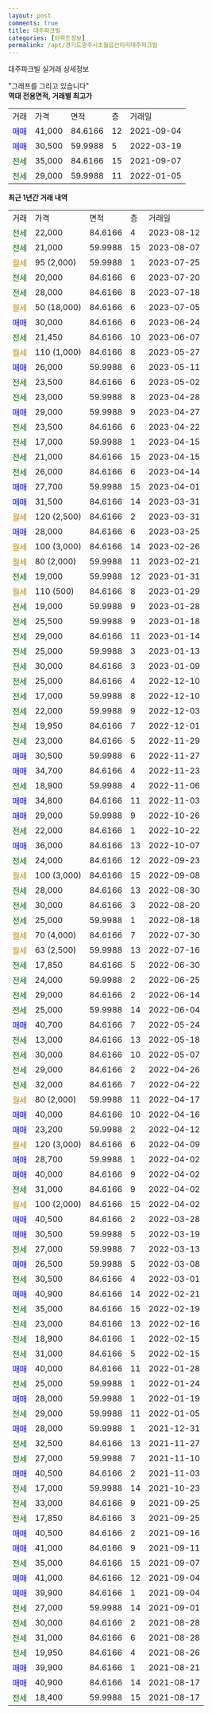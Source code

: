 ```yaml
---
layout: post
comments: true
title: 대주파크빌
categories: [아파트정보]
permalink: /apt/경기도광주시초월읍산이리대주파크빌
---
```


대주파크빌 실거래 상세정보

<script type="text/javascript">
  google.charts.load('current', {'packages':['line', 'corechart']});
  google.charts.setOnLoadCallback(drawChart);

  function drawChart() {
    var data = new google.visualization.DataTable();
    data.addColumn('date', '거래일');
    data.addColumn('number', "매매");
    data.addColumn('number', "전세");
    data.addColumn('number', "전매");

    data.addRows([[new Date(Date.parse("2023-08-12")), null, 22000, null], [new Date(Date.parse("2023-08-07")), null, 21000, null], [new Date(Date.parse("2023-07-25")), null, null, null], [new Date(Date.parse("2023-07-20")), null, 20000, null], [new Date(Date.parse("2023-07-18")), null, 28000, null], [new Date(Date.parse("2023-07-05")), null, null, null], [new Date(Date.parse("2023-06-24")), 30000, null, null], [new Date(Date.parse("2023-06-07")), null, 21450, null], [new Date(Date.parse("2023-05-27")), null, null, null], [new Date(Date.parse("2023-05-11")), 26000, null, null], [new Date(Date.parse("2023-05-02")), null, 23500, null], [new Date(Date.parse("2023-04-28")), null, 23000, null], [new Date(Date.parse("2023-04-27")), 29000, null, null], [new Date(Date.parse("2023-04-22")), null, 23500, null], [new Date(Date.parse("2023-04-15")), null, 17000, null], [new Date(Date.parse("2023-04-15")), null, 21000, null], [new Date(Date.parse("2023-04-14")), null, 26000, null], [new Date(Date.parse("2023-04-01")), 27700, null, null], [new Date(Date.parse("2023-03-31")), 31500, null, null], [new Date(Date.parse("2023-03-31")), null, null, null], [new Date(Date.parse("2023-03-25")), 28000, null, null], [new Date(Date.parse("2023-02-26")), null, null, null], [new Date(Date.parse("2023-02-21")), null, null, null], [new Date(Date.parse("2023-01-31")), null, 19000, null], [new Date(Date.parse("2023-01-29")), null, null, null], [new Date(Date.parse("2023-01-28")), null, 19000, null], [new Date(Date.parse("2023-01-18")), null, 25500, null], [new Date(Date.parse("2023-01-14")), null, 29000, null], [new Date(Date.parse("2023-01-13")), null, 25000, null], [new Date(Date.parse("2023-01-09")), null, 30000, null], [new Date(Date.parse("2022-12-10")), null, 25000, null], [new Date(Date.parse("2022-12-10")), null, 17000, null], [new Date(Date.parse("2022-12-03")), null, 22000, null], [new Date(Date.parse("2022-12-01")), null, 19950, null], [new Date(Date.parse("2022-11-29")), null, 23000, null], [new Date(Date.parse("2022-11-27")), 30500, null, null], [new Date(Date.parse("2022-11-23")), 34700, null, null], [new Date(Date.parse("2022-11-06")), null, 18900, null], [new Date(Date.parse("2022-11-03")), 34800, null, null], [new Date(Date.parse("2022-10-26")), 29000, null, null], [new Date(Date.parse("2022-10-22")), null, 22000, null], [new Date(Date.parse("2022-10-07")), 36000, null, null], [new Date(Date.parse("2022-09-23")), null, 24000, null], [new Date(Date.parse("2022-09-08")), null, null, null], [new Date(Date.parse("2022-08-30")), null, 28000, null], [new Date(Date.parse("2022-08-20")), null, 30000, null], [new Date(Date.parse("2022-08-18")), null, 25000, null], [new Date(Date.parse("2022-07-30")), null, null, null], [new Date(Date.parse("2022-07-16")), null, null, null], [new Date(Date.parse("2022-06-30")), null, 17850, null], [new Date(Date.parse("2022-06-25")), null, 24000, null], [new Date(Date.parse("2022-06-14")), null, 29000, null], [new Date(Date.parse("2022-06-04")), null, 25000, null], [new Date(Date.parse("2022-05-24")), 40700, null, null], [new Date(Date.parse("2022-05-18")), null, 13000, null], [new Date(Date.parse("2022-05-07")), null, 30000, null], [new Date(Date.parse("2022-04-26")), null, 29000, null], [new Date(Date.parse("2022-04-22")), null, 32000, null], [new Date(Date.parse("2022-04-17")), null, null, null], [new Date(Date.parse("2022-04-16")), 40000, null, null], [new Date(Date.parse("2022-04-12")), 23200, null, null], [new Date(Date.parse("2022-04-09")), null, null, null], [new Date(Date.parse("2022-04-02")), 28700, null, null], [new Date(Date.parse("2022-04-02")), 40000, null, null], [new Date(Date.parse("2022-04-02")), null, 31000, null], [new Date(Date.parse("2022-04-02")), null, null, null], [new Date(Date.parse("2022-03-28")), 40500, null, null], [new Date(Date.parse("2022-03-19")), 30500, null, null], [new Date(Date.parse("2022-03-13")), null, 27000, null], [new Date(Date.parse("2022-03-08")), 26500, null, null], [new Date(Date.parse("2022-03-01")), null, 30500, null], [new Date(Date.parse("2022-02-21")), 40900, null, null], [new Date(Date.parse("2022-02-19")), null, 35000, null], [new Date(Date.parse("2022-02-16")), null, 23000, null], [new Date(Date.parse("2022-02-15")), null, 18900, null], [new Date(Date.parse("2022-02-15")), null, 31000, null], [new Date(Date.parse("2022-01-28")), 40000, null, null], [new Date(Date.parse("2022-01-24")), null, 25000, null], [new Date(Date.parse("2022-01-19")), 28000, null, null], [new Date(Date.parse("2022-01-05")), null, 29000, null], [new Date(Date.parse("2021-12-31")), 28000, null, null], [new Date(Date.parse("2021-11-27")), null, 32500, null], [new Date(Date.parse("2021-11-10")), null, 27000, null], [new Date(Date.parse("2021-11-03")), 40500, null, null], [new Date(Date.parse("2021-10-23")), null, 17000, null], [new Date(Date.parse("2021-09-25")), null, 33000, null], [new Date(Date.parse("2021-09-25")), null, 17850, null], [new Date(Date.parse("2021-09-16")), 40500, null, null], [new Date(Date.parse("2021-09-11")), 41000, null, null], [new Date(Date.parse("2021-09-07")), null, 35000, null], [new Date(Date.parse("2021-09-04")), 41000, null, null], [new Date(Date.parse("2021-09-04")), 39900, null, null], [new Date(Date.parse("2021-09-01")), null, 27000, null], [new Date(Date.parse("2021-08-28")), null, 30000, null], [new Date(Date.parse("2021-08-28")), null, 31000, null], [new Date(Date.parse("2021-08-26")), null, 19950, null], [new Date(Date.parse("2021-08-21")), 39900, null, null], [new Date(Date.parse("2021-08-17")), 40900, null, null], [new Date(Date.parse("2021-08-17")), null, 18400, null]]);

    var options = {
      hAxis: {
        format: 'yyyy/MM/dd'
      },    
      lineWidth: 0,
      pointsVisible: true,    
      title: '최근 1년간 유형별 실거래가 분포',
      legend: { position: 'bottom' }
    };

    var formatter = new google.visualization.NumberFormat({pattern:'###,###'} );
    formatter.format(data, 1);
    formatter.format(data, 2);
    
    setTimeout(function() {
        var chart = new google.visualization.LineChart(document.getElementById('columnchart_material'));
        chart.draw(data, (options));
        document.getElementById('loading').style.display = 'none';
    }, 200);
  }
</script>


<div id="loading" style="z-index:20; display: block; margin-left: 0px">"그래프를 그리고 있습니다"</div>
<div id="columnchart_material" style="width: 95%; margin-left: 0px; display: block"></div>
<!-- contents start -->
<b>역대 전용면적, 거래별 최고가</b>
<table class="sortable">
    <tr>
      <td>거래</td>
      <td>가격</td>
      <td>면적</td>
      <td>층</td>
      <td>거래일</td>
    </tr>
        <tr>
          <td><a style="color: blue">매매</a></td>
          <td>41,000</td>
          <td>84.6166</td>
          <td>12</td>
          <td>2021-09-04</td>
        </tr>            <tr>
          <td><a style="color: blue">매매</a></td>
          <td>30,500</td>
          <td>59.9988</td>
          <td>5</td>
          <td>2022-03-19</td>
        </tr>        
        <tr>
              <td><a style="color: darkgreen">전세</a></td>
              <td>35,000</td>
              <td>84.6166</td>
              <td>15</td>
              <td>2021-09-07</td>
            </tr>            <tr>
              <td><a style="color: darkgreen">전세</a></td>
              <td>29,000</td>
              <td>59.9988</td>
              <td>11</td>
              <td>2022-01-05</td>
            </tr>        
    
</table>

<b>최근 1년간 거래 내역</b>

<table class="sortable">
    <tr>
      <td>거래</td>
      <td>가격</td>
      <td>면적</td>
      <td>층</td>
      <td>거래일</td>
    </tr>
    <tr>
      <td><a style="color: darkgreen">전세</a></td>
      <td>22,000</td>
      <td>84.6166</td>
      <td>4</td>
      <td>2023-08-12</td>
    </tr>          <tr>
      <td><a style="color: darkgreen">전세</a></td>
      <td>21,000</td>
      <td>59.9988</td>
      <td>15</td>
      <td>2023-08-07</td>
    </tr>          <tr>
      <td><a style="color: darkgoldenrod">월세</a></td>
      <td>95 (2,000)</td>
      <td>59.9988</td>
      <td>1</td>
      <td>2023-07-25</td>
    </tr>          <tr>
      <td><a style="color: darkgreen">전세</a></td>
      <td>20,000</td>
      <td>84.6166</td>
      <td>6</td>
      <td>2023-07-20</td>
    </tr>          <tr>
      <td><a style="color: darkgreen">전세</a></td>
      <td>28,000</td>
      <td>84.6166</td>
      <td>8</td>
      <td>2023-07-18</td>
    </tr>          <tr>
      <td><a style="color: darkgoldenrod">월세</a></td>
      <td>50 (18,000)</td>
      <td>84.6166</td>
      <td>6</td>
      <td>2023-07-05</td>
    </tr>          <tr>
      <td><a style="color: blue">매매</a></td>
      <td>30,000</td>
      <td>84.6166</td>
      <td>6</td>
      <td>2023-06-24</td>
    </tr>          <tr>
      <td><a style="color: darkgreen">전세</a></td>
      <td>21,450</td>
      <td>84.6166</td>
      <td>10</td>
      <td>2023-06-07</td>
    </tr>          <tr>
      <td><a style="color: darkgoldenrod">월세</a></td>
      <td>110 (1,000)</td>
      <td>84.6166</td>
      <td>8</td>
      <td>2023-05-27</td>
    </tr>          <tr>
      <td><a style="color: blue">매매</a></td>
      <td>26,000</td>
      <td>59.9988</td>
      <td>6</td>
      <td>2023-05-11</td>
    </tr>          <tr>
      <td><a style="color: darkgreen">전세</a></td>
      <td>23,500</td>
      <td>84.6166</td>
      <td>6</td>
      <td>2023-05-02</td>
    </tr>          <tr>
      <td><a style="color: darkgreen">전세</a></td>
      <td>23,000</td>
      <td>59.9988</td>
      <td>8</td>
      <td>2023-04-28</td>
    </tr>          <tr>
      <td><a style="color: blue">매매</a></td>
      <td>29,000</td>
      <td>59.9988</td>
      <td>9</td>
      <td>2023-04-27</td>
    </tr>          <tr>
      <td><a style="color: darkgreen">전세</a></td>
      <td>23,500</td>
      <td>84.6166</td>
      <td>6</td>
      <td>2023-04-22</td>
    </tr>          <tr>
      <td><a style="color: darkgreen">전세</a></td>
      <td>17,000</td>
      <td>59.9988</td>
      <td>1</td>
      <td>2023-04-15</td>
    </tr>          <tr>
      <td><a style="color: darkgreen">전세</a></td>
      <td>21,000</td>
      <td>84.6166</td>
      <td>15</td>
      <td>2023-04-15</td>
    </tr>          <tr>
      <td><a style="color: darkgreen">전세</a></td>
      <td>26,000</td>
      <td>84.6166</td>
      <td>6</td>
      <td>2023-04-14</td>
    </tr>          <tr>
      <td><a style="color: blue">매매</a></td>
      <td>27,700</td>
      <td>59.9988</td>
      <td>15</td>
      <td>2023-04-01</td>
    </tr>          <tr>
      <td><a style="color: blue">매매</a></td>
      <td>31,500</td>
      <td>84.6166</td>
      <td>14</td>
      <td>2023-03-31</td>
    </tr>          <tr>
      <td><a style="color: darkgoldenrod">월세</a></td>
      <td>120 (2,500)</td>
      <td>84.6166</td>
      <td>2</td>
      <td>2023-03-31</td>
    </tr>          <tr>
      <td><a style="color: blue">매매</a></td>
      <td>28,000</td>
      <td>84.6166</td>
      <td>6</td>
      <td>2023-03-25</td>
    </tr>          <tr>
      <td><a style="color: darkgoldenrod">월세</a></td>
      <td>100 (3,000)</td>
      <td>84.6166</td>
      <td>14</td>
      <td>2023-02-26</td>
    </tr>          <tr>
      <td><a style="color: darkgoldenrod">월세</a></td>
      <td>80 (2,000)</td>
      <td>59.9988</td>
      <td>11</td>
      <td>2023-02-21</td>
    </tr>          <tr>
      <td><a style="color: darkgreen">전세</a></td>
      <td>19,000</td>
      <td>59.9988</td>
      <td>12</td>
      <td>2023-01-31</td>
    </tr>          <tr>
      <td><a style="color: darkgoldenrod">월세</a></td>
      <td>110 (500)</td>
      <td>84.6166</td>
      <td>8</td>
      <td>2023-01-29</td>
    </tr>          <tr>
      <td><a style="color: darkgreen">전세</a></td>
      <td>19,000</td>
      <td>59.9988</td>
      <td>9</td>
      <td>2023-01-28</td>
    </tr>          <tr>
      <td><a style="color: darkgreen">전세</a></td>
      <td>25,500</td>
      <td>59.9988</td>
      <td>9</td>
      <td>2023-01-18</td>
    </tr>          <tr>
      <td><a style="color: darkgreen">전세</a></td>
      <td>29,000</td>
      <td>84.6166</td>
      <td>11</td>
      <td>2023-01-14</td>
    </tr>          <tr>
      <td><a style="color: darkgreen">전세</a></td>
      <td>25,000</td>
      <td>59.9988</td>
      <td>3</td>
      <td>2023-01-13</td>
    </tr>          <tr>
      <td><a style="color: darkgreen">전세</a></td>
      <td>30,000</td>
      <td>84.6166</td>
      <td>3</td>
      <td>2023-01-09</td>
    </tr>          <tr>
      <td><a style="color: darkgreen">전세</a></td>
      <td>25,000</td>
      <td>84.6166</td>
      <td>4</td>
      <td>2022-12-10</td>
    </tr>          <tr>
      <td><a style="color: darkgreen">전세</a></td>
      <td>17,000</td>
      <td>59.9988</td>
      <td>8</td>
      <td>2022-12-10</td>
    </tr>          <tr>
      <td><a style="color: darkgreen">전세</a></td>
      <td>22,000</td>
      <td>59.9988</td>
      <td>9</td>
      <td>2022-12-03</td>
    </tr>          <tr>
      <td><a style="color: darkgreen">전세</a></td>
      <td>19,950</td>
      <td>84.6166</td>
      <td>7</td>
      <td>2022-12-01</td>
    </tr>          <tr>
      <td><a style="color: darkgreen">전세</a></td>
      <td>23,000</td>
      <td>84.6166</td>
      <td>5</td>
      <td>2022-11-29</td>
    </tr>          <tr>
      <td><a style="color: blue">매매</a></td>
      <td>30,500</td>
      <td>59.9988</td>
      <td>6</td>
      <td>2022-11-27</td>
    </tr>          <tr>
      <td><a style="color: blue">매매</a></td>
      <td>34,700</td>
      <td>84.6166</td>
      <td>4</td>
      <td>2022-11-23</td>
    </tr>          <tr>
      <td><a style="color: darkgreen">전세</a></td>
      <td>18,900</td>
      <td>59.9988</td>
      <td>4</td>
      <td>2022-11-06</td>
    </tr>          <tr>
      <td><a style="color: blue">매매</a></td>
      <td>34,800</td>
      <td>84.6166</td>
      <td>11</td>
      <td>2022-11-03</td>
    </tr>          <tr>
      <td><a style="color: blue">매매</a></td>
      <td>29,000</td>
      <td>59.9988</td>
      <td>9</td>
      <td>2022-10-26</td>
    </tr>          <tr>
      <td><a style="color: darkgreen">전세</a></td>
      <td>22,000</td>
      <td>84.6166</td>
      <td>1</td>
      <td>2022-10-22</td>
    </tr>          <tr>
      <td><a style="color: blue">매매</a></td>
      <td>36,000</td>
      <td>84.6166</td>
      <td>13</td>
      <td>2022-10-07</td>
    </tr>          <tr>
      <td><a style="color: darkgreen">전세</a></td>
      <td>24,000</td>
      <td>84.6166</td>
      <td>12</td>
      <td>2022-09-23</td>
    </tr>          <tr>
      <td><a style="color: darkgoldenrod">월세</a></td>
      <td>100 (3,000)</td>
      <td>84.6166</td>
      <td>15</td>
      <td>2022-09-08</td>
    </tr>          <tr>
      <td><a style="color: darkgreen">전세</a></td>
      <td>28,000</td>
      <td>84.6166</td>
      <td>13</td>
      <td>2022-08-30</td>
    </tr>          <tr>
      <td><a style="color: darkgreen">전세</a></td>
      <td>30,000</td>
      <td>84.6166</td>
      <td>3</td>
      <td>2022-08-20</td>
    </tr>          <tr>
      <td><a style="color: darkgreen">전세</a></td>
      <td>25,000</td>
      <td>59.9988</td>
      <td>1</td>
      <td>2022-08-18</td>
    </tr>          <tr>
      <td><a style="color: darkgoldenrod">월세</a></td>
      <td>70 (4,000)</td>
      <td>84.6166</td>
      <td>7</td>
      <td>2022-07-30</td>
    </tr>          <tr>
      <td><a style="color: darkgoldenrod">월세</a></td>
      <td>63 (2,500)</td>
      <td>59.9988</td>
      <td>13</td>
      <td>2022-07-16</td>
    </tr>          <tr>
      <td><a style="color: darkgreen">전세</a></td>
      <td>17,850</td>
      <td>84.6166</td>
      <td>5</td>
      <td>2022-06-30</td>
    </tr>          <tr>
      <td><a style="color: darkgreen">전세</a></td>
      <td>24,000</td>
      <td>59.9988</td>
      <td>2</td>
      <td>2022-06-25</td>
    </tr>          <tr>
      <td><a style="color: darkgreen">전세</a></td>
      <td>29,000</td>
      <td>84.6166</td>
      <td>2</td>
      <td>2022-06-14</td>
    </tr>          <tr>
      <td><a style="color: darkgreen">전세</a></td>
      <td>25,000</td>
      <td>59.9988</td>
      <td>14</td>
      <td>2022-06-04</td>
    </tr>          <tr>
      <td><a style="color: blue">매매</a></td>
      <td>40,700</td>
      <td>84.6166</td>
      <td>7</td>
      <td>2022-05-24</td>
    </tr>          <tr>
      <td><a style="color: darkgreen">전세</a></td>
      <td>13,000</td>
      <td>84.6166</td>
      <td>13</td>
      <td>2022-05-18</td>
    </tr>          <tr>
      <td><a style="color: darkgreen">전세</a></td>
      <td>30,000</td>
      <td>84.6166</td>
      <td>10</td>
      <td>2022-05-07</td>
    </tr>          <tr>
      <td><a style="color: darkgreen">전세</a></td>
      <td>29,000</td>
      <td>84.6166</td>
      <td>2</td>
      <td>2022-04-26</td>
    </tr>          <tr>
      <td><a style="color: darkgreen">전세</a></td>
      <td>32,000</td>
      <td>84.6166</td>
      <td>7</td>
      <td>2022-04-22</td>
    </tr>          <tr>
      <td><a style="color: darkgoldenrod">월세</a></td>
      <td>80 (2,000)</td>
      <td>59.9988</td>
      <td>11</td>
      <td>2022-04-17</td>
    </tr>          <tr>
      <td><a style="color: blue">매매</a></td>
      <td>40,000</td>
      <td>84.6166</td>
      <td>10</td>
      <td>2022-04-16</td>
    </tr>          <tr>
      <td><a style="color: blue">매매</a></td>
      <td>23,200</td>
      <td>59.9988</td>
      <td>2</td>
      <td>2022-04-12</td>
    </tr>          <tr>
      <td><a style="color: darkgoldenrod">월세</a></td>
      <td>120 (3,000)</td>
      <td>84.6166</td>
      <td>6</td>
      <td>2022-04-09</td>
    </tr>          <tr>
      <td><a style="color: blue">매매</a></td>
      <td>28,700</td>
      <td>59.9988</td>
      <td>1</td>
      <td>2022-04-02</td>
    </tr>          <tr>
      <td><a style="color: blue">매매</a></td>
      <td>40,000</td>
      <td>84.6166</td>
      <td>9</td>
      <td>2022-04-02</td>
    </tr>          <tr>
      <td><a style="color: darkgreen">전세</a></td>
      <td>31,000</td>
      <td>84.6166</td>
      <td>9</td>
      <td>2022-04-02</td>
    </tr>          <tr>
      <td><a style="color: darkgoldenrod">월세</a></td>
      <td>100 (2,000)</td>
      <td>84.6166</td>
      <td>15</td>
      <td>2022-04-02</td>
    </tr>          <tr>
      <td><a style="color: blue">매매</a></td>
      <td>40,500</td>
      <td>84.6166</td>
      <td>2</td>
      <td>2022-03-28</td>
    </tr>          <tr>
      <td><a style="color: blue">매매</a></td>
      <td>30,500</td>
      <td>59.9988</td>
      <td>5</td>
      <td>2022-03-19</td>
    </tr>          <tr>
      <td><a style="color: darkgreen">전세</a></td>
      <td>27,000</td>
      <td>59.9988</td>
      <td>7</td>
      <td>2022-03-13</td>
    </tr>          <tr>
      <td><a style="color: blue">매매</a></td>
      <td>26,500</td>
      <td>59.9988</td>
      <td>5</td>
      <td>2022-03-08</td>
    </tr>          <tr>
      <td><a style="color: darkgreen">전세</a></td>
      <td>30,500</td>
      <td>84.6166</td>
      <td>4</td>
      <td>2022-03-01</td>
    </tr>          <tr>
      <td><a style="color: blue">매매</a></td>
      <td>40,900</td>
      <td>84.6166</td>
      <td>14</td>
      <td>2022-02-21</td>
    </tr>          <tr>
      <td><a style="color: darkgreen">전세</a></td>
      <td>35,000</td>
      <td>84.6166</td>
      <td>15</td>
      <td>2022-02-19</td>
    </tr>          <tr>
      <td><a style="color: darkgreen">전세</a></td>
      <td>23,000</td>
      <td>84.6166</td>
      <td>13</td>
      <td>2022-02-16</td>
    </tr>          <tr>
      <td><a style="color: darkgreen">전세</a></td>
      <td>18,900</td>
      <td>84.6166</td>
      <td>1</td>
      <td>2022-02-15</td>
    </tr>          <tr>
      <td><a style="color: darkgreen">전세</a></td>
      <td>31,000</td>
      <td>84.6166</td>
      <td>5</td>
      <td>2022-02-15</td>
    </tr>          <tr>
      <td><a style="color: blue">매매</a></td>
      <td>40,000</td>
      <td>84.6166</td>
      <td>11</td>
      <td>2022-01-28</td>
    </tr>          <tr>
      <td><a style="color: darkgreen">전세</a></td>
      <td>25,000</td>
      <td>59.9988</td>
      <td>1</td>
      <td>2022-01-24</td>
    </tr>          <tr>
      <td><a style="color: blue">매매</a></td>
      <td>28,000</td>
      <td>59.9988</td>
      <td>1</td>
      <td>2022-01-19</td>
    </tr>          <tr>
      <td><a style="color: darkgreen">전세</a></td>
      <td>29,000</td>
      <td>59.9988</td>
      <td>11</td>
      <td>2022-01-05</td>
    </tr>          <tr>
      <td><a style="color: blue">매매</a></td>
      <td>28,000</td>
      <td>59.9988</td>
      <td>1</td>
      <td>2021-12-31</td>
    </tr>          <tr>
      <td><a style="color: darkgreen">전세</a></td>
      <td>32,500</td>
      <td>84.6166</td>
      <td>13</td>
      <td>2021-11-27</td>
    </tr>          <tr>
      <td><a style="color: darkgreen">전세</a></td>
      <td>27,000</td>
      <td>59.9988</td>
      <td>7</td>
      <td>2021-11-10</td>
    </tr>          <tr>
      <td><a style="color: blue">매매</a></td>
      <td>40,500</td>
      <td>84.6166</td>
      <td>2</td>
      <td>2021-11-03</td>
    </tr>          <tr>
      <td><a style="color: darkgreen">전세</a></td>
      <td>17,000</td>
      <td>59.9988</td>
      <td>14</td>
      <td>2021-10-23</td>
    </tr>          <tr>
      <td><a style="color: darkgreen">전세</a></td>
      <td>33,000</td>
      <td>84.6166</td>
      <td>9</td>
      <td>2021-09-25</td>
    </tr>          <tr>
      <td><a style="color: darkgreen">전세</a></td>
      <td>17,850</td>
      <td>84.6166</td>
      <td>3</td>
      <td>2021-09-25</td>
    </tr>          <tr>
      <td><a style="color: blue">매매</a></td>
      <td>40,500</td>
      <td>84.6166</td>
      <td>2</td>
      <td>2021-09-16</td>
    </tr>          <tr>
      <td><a style="color: blue">매매</a></td>
      <td>41,000</td>
      <td>84.6166</td>
      <td>9</td>
      <td>2021-09-11</td>
    </tr>          <tr>
      <td><a style="color: darkgreen">전세</a></td>
      <td>35,000</td>
      <td>84.6166</td>
      <td>15</td>
      <td>2021-09-07</td>
    </tr>          <tr>
      <td><a style="color: blue">매매</a></td>
      <td>41,000</td>
      <td>84.6166</td>
      <td>12</td>
      <td>2021-09-04</td>
    </tr>          <tr>
      <td><a style="color: blue">매매</a></td>
      <td>39,900</td>
      <td>84.6166</td>
      <td>1</td>
      <td>2021-09-04</td>
    </tr>          <tr>
      <td><a style="color: darkgreen">전세</a></td>
      <td>27,000</td>
      <td>59.9988</td>
      <td>14</td>
      <td>2021-09-01</td>
    </tr>          <tr>
      <td><a style="color: darkgreen">전세</a></td>
      <td>30,000</td>
      <td>84.6166</td>
      <td>2</td>
      <td>2021-08-28</td>
    </tr>          <tr>
      <td><a style="color: darkgreen">전세</a></td>
      <td>31,000</td>
      <td>84.6166</td>
      <td>6</td>
      <td>2021-08-28</td>
    </tr>          <tr>
      <td><a style="color: darkgreen">전세</a></td>
      <td>19,950</td>
      <td>84.6166</td>
      <td>4</td>
      <td>2021-08-26</td>
    </tr>          <tr>
      <td><a style="color: blue">매매</a></td>
      <td>39,900</td>
      <td>84.6166</td>
      <td>1</td>
      <td>2021-08-21</td>
    </tr>          <tr>
      <td><a style="color: blue">매매</a></td>
      <td>40,900</td>
      <td>84.6166</td>
      <td>14</td>
      <td>2021-08-17</td>
    </tr>          <tr>
      <td><a style="color: darkgreen">전세</a></td>
      <td>18,400</td>
      <td>59.9988</td>
      <td>15</td>
      <td>2021-08-17</td>
    </tr>      </table>
<!-- contents end -->    


